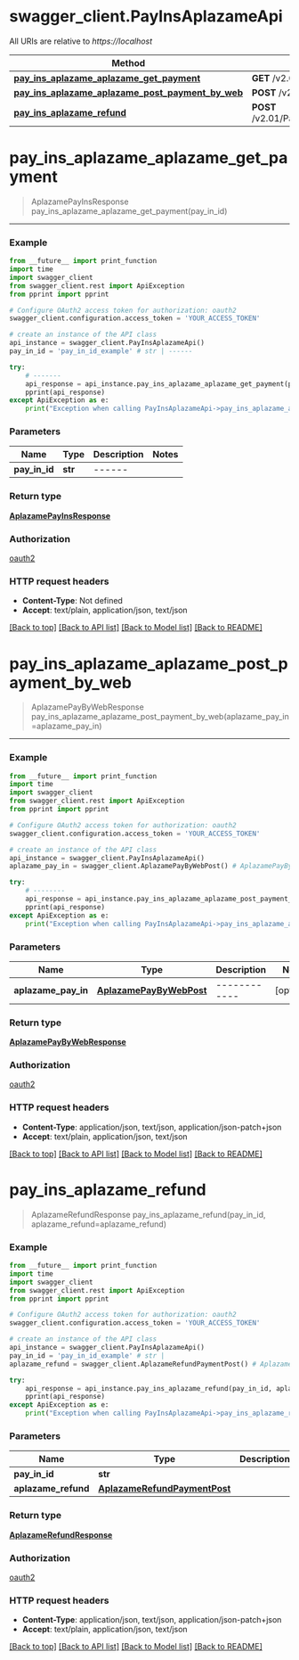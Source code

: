 # swagger_client.PayInsAplazameApi

All URIs are relative to *https://localhost*

Method | HTTP request | Description
------------- | ------------- | -------------
[**pay_ins_aplazame_aplazame_get_payment**](PayInsAplazameApi.md#pay_ins_aplazame_aplazame_get_payment) | **GET** /v2.01/PayInsAplazame/payments/{PayInId} | -------
[**pay_ins_aplazame_aplazame_post_payment_by_web**](PayInsAplazameApi.md#pay_ins_aplazame_aplazame_post_payment_by_web) | **POST** /v2.01/PayInsAplazame/payments/web | --------
[**pay_ins_aplazame_refund**](PayInsAplazameApi.md#pay_ins_aplazame_refund) | **POST** /v2.01/PayInsAplazame/payments/{PayInId}/refunds | 


# **pay_ins_aplazame_aplazame_get_payment**
> AplazamePayInsResponse pay_ins_aplazame_aplazame_get_payment(pay_in_id)

-------



### Example 
```python
from __future__ import print_function
import time
import swagger_client
from swagger_client.rest import ApiException
from pprint import pprint

# Configure OAuth2 access token for authorization: oauth2
swagger_client.configuration.access_token = 'YOUR_ACCESS_TOKEN'

# create an instance of the API class
api_instance = swagger_client.PayInsAplazameApi()
pay_in_id = 'pay_in_id_example' # str | ------

try: 
    # -------
    api_response = api_instance.pay_ins_aplazame_aplazame_get_payment(pay_in_id)
    pprint(api_response)
except ApiException as e:
    print("Exception when calling PayInsAplazameApi->pay_ins_aplazame_aplazame_get_payment: %s\n" % e)
```

### Parameters

Name | Type | Description  | Notes
------------- | ------------- | ------------- | -------------
 **pay_in_id** | **str**| ------ | 

### Return type

[**AplazamePayInsResponse**](AplazamePayInsResponse.md)

### Authorization

[oauth2](../README.md#oauth2)

### HTTP request headers

 - **Content-Type**: Not defined
 - **Accept**: text/plain, application/json, text/json

[[Back to top]](#) [[Back to API list]](../README.md#documentation-for-api-endpoints) [[Back to Model list]](../README.md#documentation-for-models) [[Back to README]](../README.md)

# **pay_ins_aplazame_aplazame_post_payment_by_web**
> AplazamePayByWebResponse pay_ins_aplazame_aplazame_post_payment_by_web(aplazame_pay_in=aplazame_pay_in)

--------



### Example 
```python
from __future__ import print_function
import time
import swagger_client
from swagger_client.rest import ApiException
from pprint import pprint

# Configure OAuth2 access token for authorization: oauth2
swagger_client.configuration.access_token = 'YOUR_ACCESS_TOKEN'

# create an instance of the API class
api_instance = swagger_client.PayInsAplazameApi()
aplazame_pay_in = swagger_client.AplazamePayByWebPost() # AplazamePayByWebPost | ------------ (optional)

try: 
    # --------
    api_response = api_instance.pay_ins_aplazame_aplazame_post_payment_by_web(aplazame_pay_in=aplazame_pay_in)
    pprint(api_response)
except ApiException as e:
    print("Exception when calling PayInsAplazameApi->pay_ins_aplazame_aplazame_post_payment_by_web: %s\n" % e)
```

### Parameters

Name | Type | Description  | Notes
------------- | ------------- | ------------- | -------------
 **aplazame_pay_in** | [**AplazamePayByWebPost**](AplazamePayByWebPost.md)| ------------ | [optional] 

### Return type

[**AplazamePayByWebResponse**](AplazamePayByWebResponse.md)

### Authorization

[oauth2](../README.md#oauth2)

### HTTP request headers

 - **Content-Type**: application/json, text/json, application/json-patch+json
 - **Accept**: text/plain, application/json, text/json

[[Back to top]](#) [[Back to API list]](../README.md#documentation-for-api-endpoints) [[Back to Model list]](../README.md#documentation-for-models) [[Back to README]](../README.md)

# **pay_ins_aplazame_refund**
> AplazameRefundResponse pay_ins_aplazame_refund(pay_in_id, aplazame_refund=aplazame_refund)



### Example 
```python
from __future__ import print_function
import time
import swagger_client
from swagger_client.rest import ApiException
from pprint import pprint

# Configure OAuth2 access token for authorization: oauth2
swagger_client.configuration.access_token = 'YOUR_ACCESS_TOKEN'

# create an instance of the API class
api_instance = swagger_client.PayInsAplazameApi()
pay_in_id = 'pay_in_id_example' # str | 
aplazame_refund = swagger_client.AplazameRefundPaymentPost() # AplazameRefundPaymentPost |  (optional)

try: 
    api_response = api_instance.pay_ins_aplazame_refund(pay_in_id, aplazame_refund=aplazame_refund)
    pprint(api_response)
except ApiException as e:
    print("Exception when calling PayInsAplazameApi->pay_ins_aplazame_refund: %s\n" % e)
```

### Parameters

Name | Type | Description  | Notes
------------- | ------------- | ------------- | -------------
 **pay_in_id** | **str**|  | 
 **aplazame_refund** | [**AplazameRefundPaymentPost**](AplazameRefundPaymentPost.md)|  | [optional] 

### Return type

[**AplazameRefundResponse**](AplazameRefundResponse.md)

### Authorization

[oauth2](../README.md#oauth2)

### HTTP request headers

 - **Content-Type**: application/json, text/json, application/json-patch+json
 - **Accept**: text/plain, application/json, text/json

[[Back to top]](#) [[Back to API list]](../README.md#documentation-for-api-endpoints) [[Back to Model list]](../README.md#documentation-for-models) [[Back to README]](../README.md)

